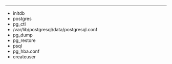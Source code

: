 ***
* initdb
* postgres
* pg_ctl
* /var/lib/postgresql/data/postgresql.conf
* pg_dump
* pg_restore
* psql
* pg_hba.conf
* createuser